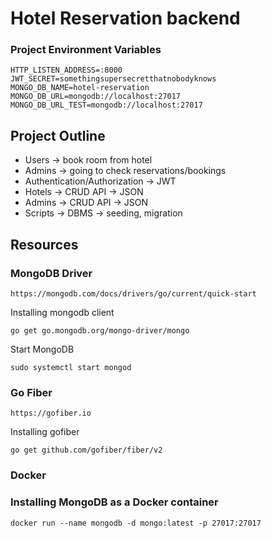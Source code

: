 # Hotel Reservation backend

### Project Environment Variables
```
HTTP_LISTEN_ADDRESS=:8000
JWT_SECRET=somethingsupersecretthatnobodyknows
MONGO_DB_NAME=hotel-reservation
MONGO_DB_URL=mongodb://localhost:27017
MONGO_DB_URL_TEST=mongodb://localhost:27017
```

## Project Outline
- Users -> book room from hotel
- Admins -> going to check reservations/bookings
- Authentication/Authorization -> JWT 
- Hotels -> CRUD API -> JSON
- Admins -> CRUD API -> JSON
- Scripts -> DBMS -> seeding, migration

## Resources
### MongoDB Driver
``` 
https://mongodb.com/docs/drivers/go/current/quick-start
```

Installing mongodb client
```
go get go.mongodb.org/mongo-driver/mongo
```           

Start MongoDB
```
sudo systemctl start mongod
```

### Go Fiber
```
https://gofiber.io
```

Installing gofiber
```
go get github.com/gofiber/fiber/v2
```

### Docker
### Installing MongoDB as a Docker container
```
docker run --name mongodb -d mongo:latest -p 27017:27017
```


